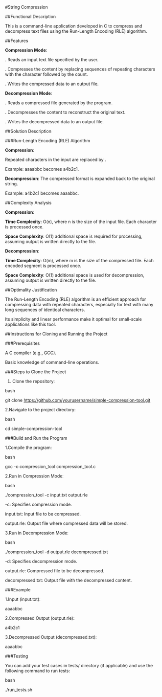 #String Compression

##Functional Description

This is a command-line application developed in C to compress and decompress text files using the Run-Length Encoding (RLE) algorithm.

##Features

**Compression Mode**:

. Reads an input text file specified by the user.

. Compresses the content by replacing sequences of repeating characters with the character followed by the count.

. Writes the compressed data to an output file.

**Decompression Mode**:


. Reads a compressed file generated by the program.

. Decompresses the content to reconstruct the original text.

. Writes the decompressed data to an output file.

##Solution Description

###Run-Length Encoding (RLE) Algorithm

**Compression**:

Repeated characters in the input are replaced by <character><count>.

Example: aaaabbc becomes a4b2c1.

**Decompression**: The compressed format is expanded back to the original string.

Example: a4b2c1 becomes aaaabbc.

##Complexity Analysis

**Compression**:

**Time Complexity**: O(n), where n is the size of the input file. Each character is processed once.

**Space Complexity**: O(1) additional space is required for processing, assuming output is written directly to the file.

**Decompression**:

**Time Complexity**: O(m), where m is the size of the compressed file. Each encoded segment is processed once.

**Space Complexity**: O(1) additional space is used for decompression, assuming output is written directly to the file.

##Optimality Justification

The Run-Length Encoding (RLE) algorithm is an efficient approach for compressing data with repeated characters, especially for text with many long sequences of identical characters.

Its simplicity and linear performance make it optimal for small-scale applications like this tool.

##Instructions for Cloning and Running the Project

###Prerequisites

A C compiler (e.g., GCC).

Basic knowledge of command-line operations.

###Steps to Clone the Project

1. Clone the repository:
   
bash

git clone https://github.com/yourusername/simple-compression-tool.git

2.Navigate to the project directory:

bash

cd simple-compression-tool

###Build and Run the Program

1.Compile the program:

bash

gcc -o compression_tool compression_tool.c

2.Run in Compression Mode:

bash

./compression_tool -c input.txt output.rle

-c: Specifies compression mode.

input.txt: Input file to be compressed.

output.rle: Output file where compressed data will be stored.

3.Run in Decompression Mode:

bash

./compression_tool -d output.rle decompressed.txt

-d: Specifies decompression mode.

output.rle: Compressed file to be decompressed.

decompressed.txt: Output file with the decompressed content.

###Example

1.Input (input.txt):

aaaabbc

2.Compressed Output (output.rle):

a4b2c1

3.Decompressed Output (decompressed.txt):

aaaabbc

###Testing

You can add your test cases in tests/ directory (if applicable) and use the following command to run tests:

bash

./run_tests.sh




